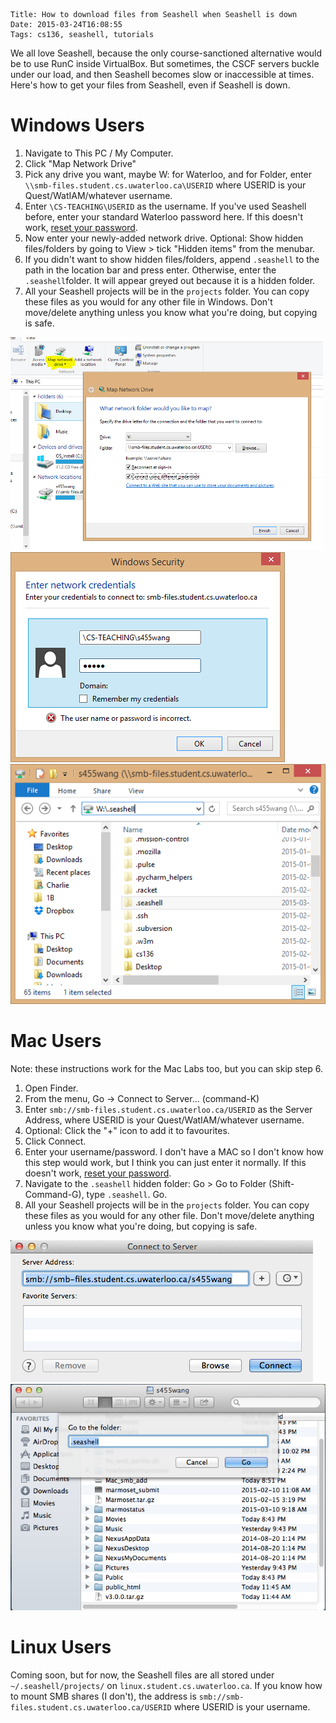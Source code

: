     Title: How to download files from Seashell when Seashell is down
    Date: 2015-03-24T16:08:55
    Tags: cs136, seashell, tutorials

We all love Seashell, because the only course-sanctioned alternative would be to use RunC inside VirtualBox. But sometimes, the CSCF servers buckle under our load, and then Seashell becomes slow or inaccessible at times. Here's how to get your files from Seashell, even if Seashell is down.
<!-- more -->
Windows Users
=============

1. Navigate to This PC / My Computer.
2. Click "Map Network Drive"
3. Pick any drive you want, maybe W: for Waterloo, and for Folder, enter `\\smb-files.student.cs.uwaterloo.ca\USERID` where USERID is your Quest/WatIAM/whatever username.
4. Enter `\CS-TEACHING\USERID` as the username. If you've used Seashell before, enter your standard Waterloo password here. If this doesn't work, [reset your password](https://www.student.cs.uwaterloo.ca/password/).
5. Now enter your newly-added network drive. Optional: Show hidden files/folders by going to View > tick "Hidden items" from the menubar.
6. If you didn't want to show hidden files/folders, append `.seashell` to the path in the location bar and press enter. Otherwise, enter the `.seashell`folder. It will appear greyed out because it is a hidden folder.
7. All your Seashell projects will be in the `projects` folder. You can copy these files as you would for any other file in Windows. Don't move/delete anything unless you know what you're doing, but copying is safe.

<a href="/img/pub/windows_network_drive_.png"><img src="/img/pub/windows_network_drive.png" alt="Screenshot of This PC / My Computer" style="width: 500px;" /></a>
![](/img/pub/windows_logon.png)
![](/img/pub/windows_seashell_folder.png)

Mac Users
=========

Note: these instructions work for the Mac Labs too, but you can skip step 6.

1. Open Finder.
2. From the menu, Go -> Connect to Server... (command-K)
3. Enter ``smb://smb-files.student.cs.uwaterloo.ca/USERID`` as the Server Address, where USERID is your Quest/WatIAM/whatever username.
4. Optional: Click the "+" icon to add it to favourites.
5. Click Connect.
6. Enter your username/password. I don't have a MAC so I don't know how this step would work, but I think you can just enter it normally. If this doesn't work, [reset your password](https://www.student.cs.uwaterloo.ca/password/).
6. Navigate to the  `.seashell` hidden folder: Go > Go to Folder (Shift-Command-G), type `.seashell`. Go.
7. All your Seashell projects will be in the `projects` folder. You can copy these files as you would for any other file. Don't move/delete anything unless you know what you're doing, but copying is safe.

![](/img/pub/Mac_smb_add.png)
![](/img/pub/Mac_finder_goto_seashell.png)

Linux Users
===========

Coming soon, but for now, the Seashell files are all stored under `~/.seashell/projects/` on `linux.student.cs.uwaterloo.ca`. If you know how to mount SMB shares (I don't), the address is `smb://smb-files.student.cs.uwaterloo.ca/USERID` where USERID is your username.